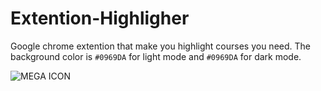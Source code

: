 # Extention-Highligher
Google chrome extention that make you highlight courses you need.
The background color is `#0969DA` for light mode and `#0969DA` for dark mode.


![MEGA ICON](https://ibb.co/qYxCc9C)
